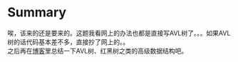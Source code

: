 # Summary
唉，该来的还是要来的。这题我看网上的办法也都是直接写AVL树了。。。如果AVL树的话代码基本差不多，直接抄了网上的。。  
之后再在[博客](https://www.yucongsplayground.top)里总结一下AVL树、红黑树之类的高级数据结构吧。
